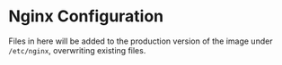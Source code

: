 # Nginx Configuration

Files in here will be added to the production version of the image under `/etc/nginx`, overwriting existing files.
